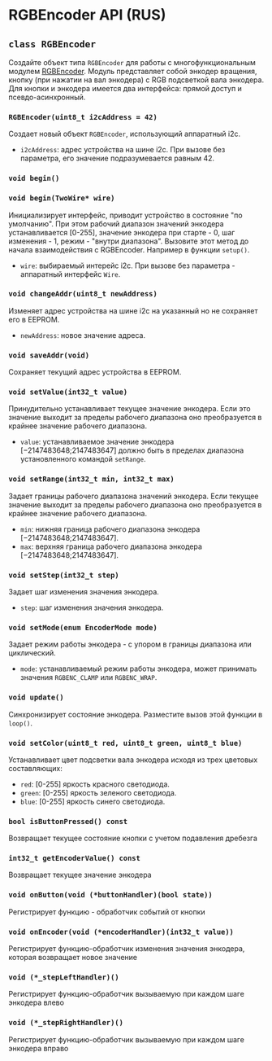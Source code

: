 # RGBEncoder API (RUS)

## `class RGBEncoder`

Создайте объект типа `RGBEncoder` для работы с многофункциональным модулем [RGBEncoder](https://my.amperka.com/modules/RGBEncoder).
Модуль представляет собой энкодер вращения, кнопку (при нажатии на вал энкодера) с RGB подсветкой вала энкодера. Для кнопки и энкодера имеется два интерфейса: прямой доступ и псевдо-асинхронный.

### `RGBEncoder(uint8_t i2cAddress = 42)`

Создает новый объект `RGBEncoder`, использующий аппаратный i2c.

- `i2cAddress`: адрес устройства на шине i2c. При вызове без параметра, его значение подразумевается равным 42.


### `void begin()`
### `void begin(TwoWire* wire)`

Инициализирует интерфейс, приводит устройство в состояние "по умолчанию". При этом рабочий диапазон значений энкодера устанавливается [0-255], значение энкодера при старте - 0, шаг изменения - 1, режим - "внутри диапазона".
Вызовите этот метод до начала взаимодействия с RGBEncoder. Например в функции `setup()`.

- `wire`: выбираемый интерейс i2c. При вызове без параметра - аппаратный интерфейс `Wire`.

### `void changeAddr(uint8_t newAddress)`

Изменяет адрес устройства на шине i2c на указанный но не сохраняет его в EEPROM.

- `newAddress`: новое значение адреса.

### `void saveAddr(void)`

Сохраняет текущий адрес устройства в EEPROM.

### `void setValue(int32_t value)`

Принудительно устанавливает текущее значение энкодера. Если это значение выходит за пределы рабочего диапазона оно преобразуется в крайнее значение рабочего диапазона.

- `value`: устанавливаемое значение энкодера [−2147483648;2147483647] должно быть в пределах диапазона установленного командой `setRange`. 

### `void setRange(int32_t min, int32_t max)`

Задает границы рабочего диапазона значений энкодера. Если текущее значение выходит за пределы рабочего диапазона оно преобразуется в крайнее значение рабочего диапазона.

- `min`: нижняя граница рабочего диапазона энкодера [−2147483648;2147483647]. 
- `max`: верхняя граница рабочего диапазона энкодера [−2147483648;2147483647]. 

### `void setStep(int32_t step)`

Задает шаг изменения значения энкодера.

- `step`: шаг изменения значения энкодера. 

### `void setMode(enum EncoderMode mode)`

Задает режим работы энкодера - с упором в границы диапазона или циклический.

- `mode`: устанавливаемый режим работы энкодера, может принимать значения `RGBENC_CLAMP` или `RGBENC_WRAP`. 

### `void update()`

Синхронизирует состояние энкодера. Разместите вызов этой функции в `loop()`.

### `void setColor(uint8_t red, uint8_t green, uint8_t blue)`

Устанавливает цвет подсветки вала энкодера исходя из трех цветовых составляющих:

- `red`: [0-255] яркость красного светодиода.
- `green`: [0-255] яркость зеленого светодиода.
- `blue`: [0-255] яркость синего светодиода.

### `bool isButtonPressed() const`

Возвращает текущее состояние кнопки с учетом подавления дребезга

### `int32_t getEncoderValue() const`

Возвращает текущее значение энкодера

### `void onButton(void (*buttonHandler)(bool state))`

Регистрирует функцию - обработчик событий от кнопки

### `void onEncoder(void (*encoderHandler)(int32_t value))`

Регистрирует функцию-обработчик изменения значения энкодера, которая возвращает новое значение

### `void (*_stepLeftHandler)()`

Регистрирует функцию-обработчик вызываемую при каждом шаге энкодера влево

### `void (*_stepRightHandler)()`

Регистрирует функцию-обработчик вызываемую при каждом шаге энкодера вправо
